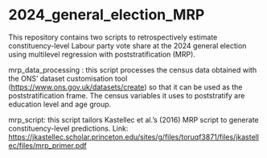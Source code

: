 # 2024_general_election_MRP

This repository contains two scripts to retrospectively estimate constituency-level Labour party vote share at the 2024 general election using multilevel regression with poststratification (MRP). 

mrp_data_processing : this script processes the census data obtained with the ONS’ dataset customisation tool (https://www.ons.gov.uk/datasets/create) so that it can be used as the poststratification frame. The census variables it uses to poststratify are education level and age group. 

mrp_script: this script tailors Kastellec et al.’s (2016) MRP script to generate constituency-level predictions. Link: https://jkastellec.scholar.princeton.edu/sites/g/files/toruqf3871/files/jkastellec/files/mrp_primer.pdf

